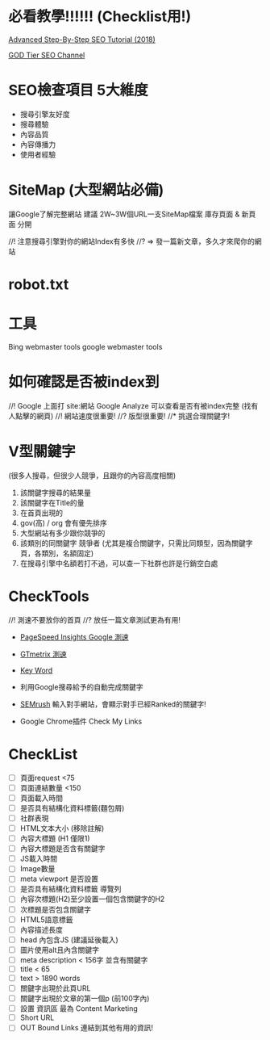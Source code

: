 # 必看教學!!!!!! (Checklist用!)
[Advanced Step-By-Step SEO Tutorial (2018)](https://www.youtube.com/watch?v=B9x3IkU8eaw)

[GOD Tier SEO Channel](https://www.youtube.com/user/backlinko/videos?disable_polymer=1)

# SEO檢查項目 5大維度

* 搜尋引擎友好度
* 搜尋體驗
* 內容品質
* 內容傳播力
* 使用者經驗

# SiteMap (大型網站必備)
讓Google了解完整網站
建議 2W~3W個URL一支SiteMap檔案
庫存頁面 & 新頁面 分開

//! 注意搜尋引擎對你的網站Index有多快
//? => 發一篇新文章，多久才來爬你的網站

# robot.txt

# 工具
Bing webmaster tools
google webmaster tools


# 如何確認是否被index到
//! Google 上面打 site:網站
Google Analyze 可以查看是否有被index完整
(找有人點擊的網頁)
//! 網站速度很重要!
//? 版型很重要! 
//* 挑選合理關鍵字! 

# V型關鍵字 
(很多人搜尋，但很少人競爭，且跟你的內容高度相關)
1. 該關鍵字搜尋的結果量
2. 該關鍵字在Title的量
3. 在首頁出現的
4. gov(高) / org 會有優先排序
5. 大型網站有多少跟你競爭的
6. 該類別的同關鍵字 競爭者 
(尤其是複合關鍵字，只需比同類型，因為關鍵字頁，各類別，名額固定)
7. 在搜尋引擎中名額若打不過，可以查一下社群也許是行銷空白處

# CheckTools
//! 測速不要放你的首頁
//? 放任一篇文章測試更為有用!

- [PageSpeed Insights Google 測速](https://developers.google.com/speed/pagespeed/insights/)
- [GTmetrix 測速](https://gtmetrix.com/)

- [Key Word](https://neilpatel.com/ubersuggest/)
- 利用Google搜尋給予的自動完成關鍵字

- [SEMrush](https://www.semrush.com/sem/?kw=semrush&cmp=EA_SRCH_Brand_Semrush_EN&label=Brand_Semrush&Network=g&gclid=EAIaIQobChMIxoCmi-ij2QIVQYaPCh2rZQd1EAAYASAAEgIApfD_BwE)
輸入對手網站，會顯示對手已經Ranked的關鍵字!

- Google Chrome插件 Check My Links
# CheckList
- [ ] 頁面request <75
- [ ] 頁面連結數量 <150 
- [ ] 頁面載入時間
- [ ] 是否具有結構化資料標籤(麵包屑)
- [ ] 社群表現
- [ ] HTML文本大小 (移除註解)
- [ ] 內容大標題 (H1 僅限1)
- [ ] 內容大標題是否含有關鍵字
- [ ] JS載入時間
- [ ] Image數量 
- [ ] meta viewport 是否設置
- [ ] 是否具有結構化資料標籤 導覽列
- [ ] 內容次標題(H2)至少設置一個包含關鍵字的H2
- [ ] 次標題是否包含關鍵字
- [ ] HTML5語意標籤
- [ ] 內容描述長度
- [ ] head 內包含JS (建議延後載入)
- [ ] 圖片使用alt且內含關鍵字
- [ ] meta description < 156字 並含有關鍵字
- [ ] title < 65
- [ ] text > 1890 words
- [ ] 關鍵字出現於此頁URL
- [ ] 關鍵字出現於文章的第一個p (前100字內)
- [ ] 設置 資訊區 最為 Content Marketing
- [ ] Short URL
- [ ] OUT Bound Links 連結到其他有用的資訊!